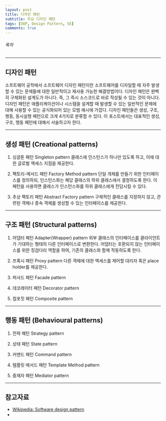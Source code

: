 ```yaml
---
layout: post
title: 디자인 패턴
subtitle: 주요 디자인 패턴
tags: [OOP, Design Pattern, SE]
comments: true
---
```


###### 목차


---

## 디자인 패턴

소프트웨어 공학에서 소프트웨어 디자인 패턴이란 소프트웨어를 디자일할 때 자주 발생할 수 있는 문제들에 대한 일반적이고 재사용 가능한 해결방법이다. 디자인 패턴은 완벽히 구체화된 설계도가 아니다. 즉, 그 즉시 소스코드로 바로 작성될 수 있는 것이 아니다. 디자인 패턴은 애플리케이션이나 시스템을 설계할 때 발생할 수 있는 일반적인 문제에 대해 사용할 수 있는 공식화되어 있는 모범 예시에 가깝다. 디자인 패턴들은 생성, 구조, 행동, 동시실행 패턴으로 크게 4가지로 분류할 수 있다. 이 포스트에서는 대표적인 생성, 구조, 행동 패턴에 대해서 서술하고자 한다.

---

## 생성 패턴 (Creational patterns)

1. 싱글톤 패턴 Singleton pattern
클래스에 인스턴스가 하나만 있도록 하고, 이에 대한 글로벌 액세스 지점을 제공한다.

1. 팩토리-메서드 패턴 Factory Method pattern
단일 개체를 만들기 위한 인터페이스를 정의하되, 인스턴스화는 해당 클래스의 하위 클래스에서 결정하도록 한다. 이 패턴을 사용하면 클래스가 인스턴스화를 하위 클래스에게 전담시킬 수 있다.

1. 추상 팩토리 패턴 Abstract Factory pattern
구체적인 클래스를 지정하지 않고, 관련된 객체나 종속 객체를 생성할 수 있는 인터페이스를 제공한다.

---

## 구조 패턴 (Structural patterns)

1. 어댑터 패턴 Adapter(Wrapper) pattern
외부 클래스의 인터페이스를 클라이언트가 기대하는 형태의 다른 인터페이스로 변환한다. 어댑터는 호환되지 않는 인터페이스를 위한 징검다리 역할을 하여, 기존의 클래스와 함께 작동하도록 한다.

1. 프록시 패턴 Proxy pattern
다른 객체에 대한 엑세스를 제어할 대리자 혹은 place holder를 제공한다. 

1. 퍼사드 패턴 Facade pattern


1. 데코레이터 패턴 Decorator pattern


1. 컴포짓 패턴 Composite pattern


---

## 행동 패턴 (Behavioural patterns)

1. 전략 패턴 Strategy pattern


1. 상태 패턴 State pattern


1. 커맨드 패턴 Command pattern


1. 템플릿 메서드 패턴 Template Method pattern


1. 중재자 패턴 Mediator pattern



---

## 참고자료
- [Wikipedia: Software design pattern](https://en.wikipedia.org/wiki/Software_design_pattern)
- 

